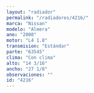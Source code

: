 ```yaml
---
layout: "radiador"
permalink: "/radiadores/4216/"
marca: "Nissan"
modelo: "Almera"
ano: "2000"
motor: "L4 1.8"
transmision: "Estándar"
parte: "63545"
clima: "Con clima"
alto: "14 3/16"
ancho: "27 1/8"
observaciones: ""
id: "4216"
---
```


